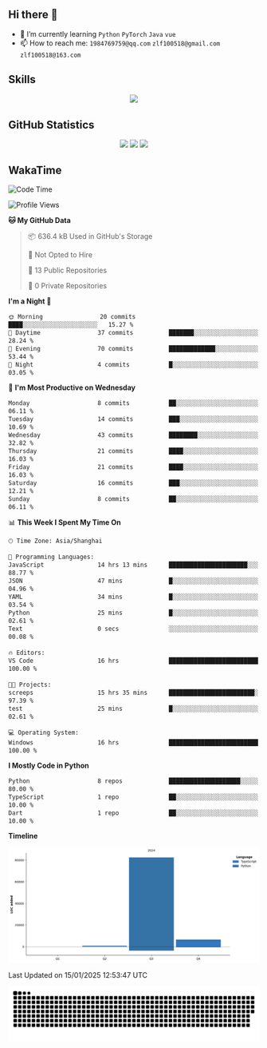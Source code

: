 ## Hi there 👋

- 🌱 I’m currently learning `Python` `PyTorch` `Java` `vue`
- 📫 How to reach me: `1984769759@qq.com` `zlf100518@gmail.com` `zlf100518@163.com`

## Skills
<div align="center"> <img src="https://skillicons.dev/icons?i=python,linux,git,github,html,css,js,ts" /> </div>

## GitHub Statistics

<div align="center">
  <img src="https://github-readme-stats.vercel.app/api?username=CloudSwordSage&show_icons=true&theme=tokyonight" />
  <img src="https://github-readme-stats.vercel.app/api/top-langs/?username=CloudSwordSage&show_icons=true&theme=tokyonight" />
  <img src="https://github-readme-activity-graph.vercel.app/graph?username=CloudSwordSage&theme=xcode" />
</div>

## WakaTime

<!--START_SECTION:waka-->
![Code Time](http://img.shields.io/badge/Code%20Time-296%20hrs%2035%20mins-blue)

![Profile Views](http://img.shields.io/badge/Profile%20Views-0-blue)

**🐱 My GitHub Data** 

> 📦 636.4 kB Used in GitHub's Storage 
 > 
> 🚫 Not Opted to Hire
 > 
> 📜 13 Public Repositories 
 > 
> 🔑 0 Private Repositories 
 > 
**I'm a Night 🦉** 

```text
🌞 Morning                20 commits          ████░░░░░░░░░░░░░░░░░░░░░   15.27 % 
🌆 Daytime                37 commits          ███████░░░░░░░░░░░░░░░░░░   28.24 % 
🌃 Evening                70 commits          █████████████░░░░░░░░░░░░   53.44 % 
🌙 Night                  4 commits           █░░░░░░░░░░░░░░░░░░░░░░░░   03.05 % 
```
📅 **I'm Most Productive on Wednesday** 

```text
Monday                   8 commits           ██░░░░░░░░░░░░░░░░░░░░░░░   06.11 % 
Tuesday                  14 commits          ███░░░░░░░░░░░░░░░░░░░░░░   10.69 % 
Wednesday                43 commits          ████████░░░░░░░░░░░░░░░░░   32.82 % 
Thursday                 21 commits          ████░░░░░░░░░░░░░░░░░░░░░   16.03 % 
Friday                   21 commits          ████░░░░░░░░░░░░░░░░░░░░░   16.03 % 
Saturday                 16 commits          ███░░░░░░░░░░░░░░░░░░░░░░   12.21 % 
Sunday                   8 commits           ██░░░░░░░░░░░░░░░░░░░░░░░   06.11 % 
```


📊 **This Week I Spent My Time On** 

```text
🕑︎ Time Zone: Asia/Shanghai

💬 Programming Languages: 
JavaScript               14 hrs 13 mins      ██████████████████████░░░   88.77 % 
JSON                     47 mins             █░░░░░░░░░░░░░░░░░░░░░░░░   04.96 % 
YAML                     34 mins             █░░░░░░░░░░░░░░░░░░░░░░░░   03.54 % 
Python                   25 mins             █░░░░░░░░░░░░░░░░░░░░░░░░   02.61 % 
Text                     0 secs              ░░░░░░░░░░░░░░░░░░░░░░░░░   00.08 % 

🔥 Editors: 
VS Code                  16 hrs              █████████████████████████   100.00 % 

🐱‍💻 Projects: 
screeps                  15 hrs 35 mins      ████████████████████████░   97.39 % 
test                     25 mins             █░░░░░░░░░░░░░░░░░░░░░░░░   02.61 % 

💻 Operating System: 
Windows                  16 hrs              █████████████████████████   100.00 % 
```

**I Mostly Code in Python** 

```text
Python                   8 repos             ████████████████████░░░░░   80.00 % 
TypeScript               1 repo              ██░░░░░░░░░░░░░░░░░░░░░░░   10.00 % 
Dart                     1 repo              ██░░░░░░░░░░░░░░░░░░░░░░░   10.00 % 
```



**Timeline**

![Lines of Code chart](https://raw.githubusercontent.com/CloudSwordSage/CloudSwordSage/main/assets/bar_graph.png)


 Last Updated on 15/01/2025 12:53:47 UTC
<!--END_SECTION:waka-->

<div align="center"><img src="./assets/github-snake-dark.svg" /></div>
